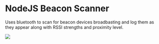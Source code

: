 # NodeJS Beacon Scanner

Uses bluetooth to scan for beacon devices broadbasting and log them
as they appear along with RSSI strengths and proximity level. 

![](http://i.imgur.com/CnRHZyH.pngg)
